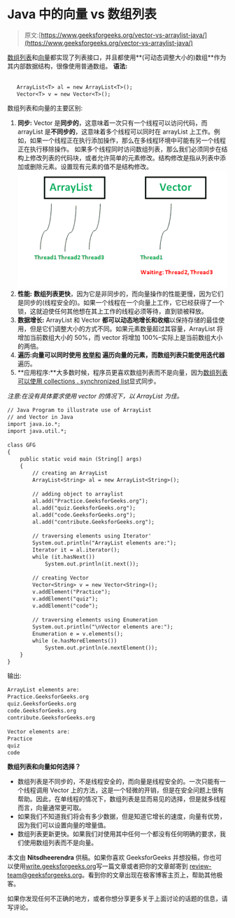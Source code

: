 # Java 中的向量 vs 数组列表

> 原文:[https://www.geeksforgeeks.org/vector-vs-arraylist-java/](https://www.geeksforgeeks.org/vector-vs-arraylist-java/)

[数组列表](https://www.geeksforgeeks.org/arraylist-in-java/)和[向量](https://www.geeksforgeeks.org/java-util-vector-class-java/)都实现了列表接口，并且都使用**(可动态调整大小的)数组**作为其内部数据结构，很像使用普通数组。
**语法:**

```

   ArrayList<T> al = new ArrayList<T>();
   Vector<T> v = new Vector<T>(); 
```

数组列表和向量的主要区别:

1.  **同步:** Vector 是**同步的**，这意味着一次只有一个线程可以访问代码，而 arrayList 是**不同步的**，这意味着多个线程可以同时在 arrayList 上工作。例如，如果一个线程正在执行添加操作，那么在多线程环境中可能有另一个线程正在执行移除操作。
    如果多个线程同时访问数组列表，那么我们必须同步在结构上修改列表的代码块，或者允许简单的元素修改。结构修改是指从列表中添加或删除元素。设置现有元素的值不是结构修改。
    [![ArrayList vs Vector Java](img/43a1682f05469419b706df2607805f8a.png)](https://media.geeksforgeeks.org/wp-content/uploads/ArrayList-vs-Vector-Java.png)
2.  **性能:** **数组列表更快**，因为它是非同步的，而向量操作的性能更慢，因为它们是同步的(线程安全的)。如果一个线程在一个向量上工作，它已经获得了一个锁，这就迫使任何其他想在其上工作的线程必须等待，直到锁被释放。
3.  **数据增长:** ArrayList 和 Vector **都可以动态地增长和收缩**以保持存储的最佳使用，但是它们调整大小的方式不同。如果元素数量超过其容量，ArrayList 将增加当前数组大小的 50%，而 vector 将增加 100%–实际上是当前数组大小的两倍。
4.  **遍历:**向量可以同时使用 **[枚举和](https://www.geeksforgeeks.org/iterators-in-java/)** 遍历向量的元素，而数组列表只能使用**迭代器**遍历。
5.  **应用程序:**大多数时候，程序员更喜欢数组列表而不是向量，因为[数组列表可以使用 collections . synchronized list](https://www.geeksforgeeks.org/synchronization-arraylist-java/)显式同步。

*注意:在没有具体要求使用 vector 的情况下，以 ArrayList 为佳。*

```
// Java Program to illustrate use of ArrayList
// and Vector in Java
import java.io.*;
import java.util.*;

class GFG
{
    public static void main (String[] args)
    {
        // creating an ArrayList
        ArrayList<String> al = new ArrayList<String>();

        // adding object to arraylist
        al.add("Practice.GeeksforGeeks.org");
        al.add("quiz.GeeksforGeeks.org");
        al.add("code.GeeksforGeeks.org");
        al.add("contribute.GeeksforGeeks.org");

        // traversing elements using Iterator'
        System.out.println("ArrayList elements are:");
        Iterator it = al.iterator();
        while (it.hasNext())
            System.out.println(it.next());

        // creating Vector
        Vector<String> v = new Vector<String>();
        v.addElement("Practice");
        v.addElement("quiz");
        v.addElement("code");

        // traversing elements using Enumeration
        System.out.println("\nVector elements are:");
        Enumeration e = v.elements();
        while (e.hasMoreElements())
            System.out.println(e.nextElement());
    }
}
```

输出:

```
ArrayList elements are:
Practice.GeeksforGeeks.org
quiz.GeeksforGeeks.org
code.GeeksforGeeks.org
contribute.GeeksforGeeks.org

Vector elements are:
Practice
quiz
code

```

**数组列表和向量如何选择？**

*   数组列表是不同步的，不是线程安全的，而向量是线程安全的。一次只能有一个线程调用 Vector 上的方法，这是一个轻微的开销，但是在安全问题上很有帮助。因此，在单线程的情况下，数组列表是显而易见的选择，但是就多线程而言，向量通常更可取。
*   如果我们不知道我们将会有多少数据，但是知道它增长的速度，向量有优势，因为我们可以设置向量的增量值。
*   数组列表更新更快。如果我们对使用其中任何一个都没有任何明确的要求，我们使用数组列表而不是向量。

本文由 **Nitsdheerendra** 供稿。如果你喜欢 GeeksforGeeks 并想投稿，你也可以使用[write.geeksforgeeks.org](https://write.geeksforgeeks.org)写一篇文章或者把你的文章邮寄到 review-team@geeksforgeeks.org。看到你的文章出现在极客博客主页上，帮助其他极客。

如果你发现任何不正确的地方，或者你想分享更多关于上面讨论的话题的信息，请写评论。